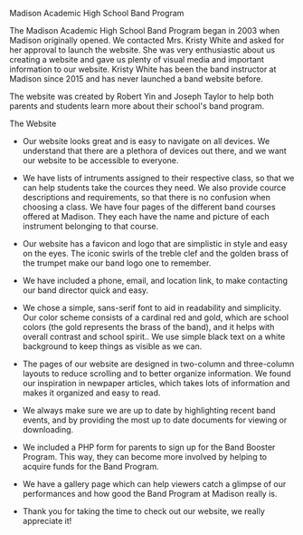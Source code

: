 Madison Academic High School Band Program

The Madison Academic High School Band Program began in 2003 when Madison originally opened. We contacted Mrs. Kristy White
and asked for her approval to launch the website. She was very enthusiastic about us creating a website and gave us plenty of visual media and important information to our website. Kristy White has been the band instructor at Madison since 2015 and has never launched a band website before.

The website was created by Robert Yin and Joseph Taylor to help both parents and students learn more about their school's band program.

 The Website

- Our website looks great and is easy to navigate on all devices. We understand that there are a plethora of devices out there, and we     want our website to be accessible to everyone.

- We have lists of intruments assigned to their respective class, so that we can help students take the cources they need. We also provide cource descriptions and requirements, so that there is no confusion when choosing a class. We have four pages of the different band courses offered at Madison. They each have the name and picture of each instrument belonging to that course.

- Our website has a favicon and logo that are simplistic in style and easy on the eyes. The iconic swirls of the treble clef and the golden brass of the trumpet make our band logo one to remember.

- We have included a phone, email, and location link, to make contacting our band director quick and easy.
  
  
- We chose a simple, sans-serif font to aid in readability and simplicity. Our color scheme consists of a cardinal red and gold, which are school colors (the gold represents the brass of the band), and it helps with overall contrast and school spirit.. We use simple black text on a white background to keep things as visible as we can.

- The pages of our website are designed in two-column and three-column layouts to reduce scrolling and to better organize information. We found our inspiration in newpaper articles, which takes lots of information and makes it organized and easy to read.

- We always make sure we are up to date by highlighting recent band events, and by providing the most up to date documents for viewing or downloading.

- We included a PHP form for parents to sign up for the Band Booster Program. This way, they can become more involved by helping to acquire funds for the Band Program.

- We have a gallery page which can help viewers catch a glimpse of our performances and how good the Band Program at Madison really is.
  
- Thank you for taking the time to check out our website, we really appreciate it!
